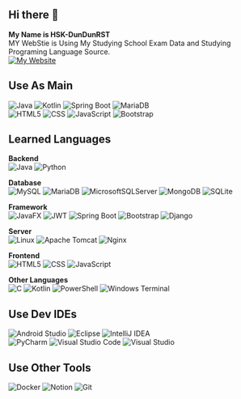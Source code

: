 ## Hi there 👋
**My Name is HSK-DunDunRST**  
MY WebStie is Using My Studying School Exam Data and Studying Programing Language Source.  
[![My Website](https://img.shields.io/badge/My_Website-Visit-blue?style=for-the-badge&logo=google-chrome&logoColor=white)](http://DunDunHSK.ipdisk.co.kr)

## Use As Main ##
<!-- 메인으로 사용하는 언어 -->
![Java](https://img.shields.io/badge/java-%23ED8B00.svg?style=for-the-badge&logo=openjdk&logoColor=white)
![Kotlin](https://img.shields.io/badge/kotlin-%237F52FF.svg?style=for-the-badge&logo=kotlin&logoColor=white)
![Spring Boot](https://img.shields.io/badge/Spring%20Boot-6DB33F?style=for-the-badge&logo=spring%20boot&logoColor=white)
![MariaDB](https://img.shields.io/badge/MariaDB-003545?style=for-the-badge&logo=mariadb&logoColor=white)  
![HTML5](https://img.shields.io/badge/html5-E34F26?style=for-the-badge&logo=html5&logoColor=white)
![CSS](https://img.shields.io/badge/css-1572B6?style=for-the-badge&logo=css3&logoColor=white)
![JavaScript](https://img.shields.io/badge/javascript-F7DF1E?style=for-the-badge&logo=javascript&logoColor=black)
![Bootstrap](https://img.shields.io/badge/bootstrap-7952B3?style=for-the-badge&logo=bootstrap&logoColor=white)

## Learned Languages ##
<!-- Backend -->
**Backend**  
![Java](https://img.shields.io/badge/java-%23ED8B00.svg?style=for-the-badge&logo=openjdk&logoColor=white)
![Python](https://img.shields.io/badge/python-3776AB?style=for-the-badge&logo=python&logoColor=white)  

<!-- Database -->
**Database**  
![MySQL](https://img.shields.io/badge/mysql-4479A1?style=for-the-badge&logo=mysql&logoColor=white)
![MariaDB](https://img.shields.io/badge/MariaDB-003545?style=for-the-badge&logo=mariadb&logoColor=white)
![MicrosoftSQLServer](https://img.shields.io/badge/Microsoft%20SQL%20Server-CC2927?style=for-the-badge&logo=microsoft%20sql%20server&logoColor=white)
![MongoDB](https://img.shields.io/badge/MongoDB-%234ea94b.svg?style=for-the-badge&logo=mongodb&logoColor=white)
![SQLite](https://img.shields.io/badge/sqlite-%2307405e.svg?style=for-the-badge&logo=sqlite&logoColor=white)

<!-- Framework -->
**Framework**  
![JavaFX](https://img.shields.io/badge/javafx-%23FF0000.svg?style=for-the-badge&logo=javafx&logoColor=white)
![JWT](https://img.shields.io/badge/JWT-black?style=for-the-badge&logo=JSON%20web%20tokens)
![Spring Boot](https://img.shields.io/badge/Spring%20Boot-6DB33F?style=for-the-badge&logo=spring%20boot&logoColor=white) 
![Bootstrap](https://img.shields.io/badge/bootstrap-7952B3?style=for-the-badge&logo=bootstrap&logoColor=white)
![Django](https://img.shields.io/badge/django-%23092E20.svg?style=for-the-badge&logo=django&logoColor=white)

<!-- Server -->
**Server**  
![Linux](https://img.shields.io/badge/linux-FCC624?style=for-the-badge&logo=linux&logoColor=black)
![Apache Tomcat](https://img.shields.io/badge/apache%20tomcat-F8DC75?style=for-the-badge&logo=apachetomcat&logoColor=black)
![Nginx](https://img.shields.io/badge/nginx-%23009639.svg?style=for-the-badge&logo=nginx&logoColor=white)

<!-- Frontend -->
**Frontend**  
![HTML5](https://img.shields.io/badge/html5-E34F26?style=for-the-badge&logo=html5&logoColor=white)
![CSS](https://img.shields.io/badge/css-1572B6?style=for-the-badge&logo=css3&logoColor=white)
![JavaScript](https://img.shields.io/badge/javascript-F7DF1E?style=for-the-badge&logo=javascript&logoColor=black)

<!-- Other -->
**Other Languages**  
![C](https://img.shields.io/badge/c-%2300599C.svg?style=for-the-badge&logo=c&logoColor=white)
![Kotlin](https://img.shields.io/badge/Kotlin-7F52FF?style=for-the-badge&logo=kotlin&logoColor=white)
![PowerShell](https://img.shields.io/badge/PowerShell-%235391FE.svg?style=for-the-badge&logo=powershell&logoColor=white)
![Windows Terminal](https://img.shields.io/badge/Windows%20Terminal-%234D4D4D.svg?style=for-the-badge&logo=windows-terminal&logoColor=white)

<!-- Dev IDEs -->
## Use Dev IDEs ##
![Android Studio](https://img.shields.io/badge/Andoid%20Studio-3DDC84?style=for-the-badge&logo=androidstudio&logoColor=white)
![Eclipse](https://img.shields.io/badge/Eclipse-FE7A16.svg?style=for-the-badge&logo=Eclipse&logoColor=white)
![IntelliJ IDEA](https://img.shields.io/badge/IntelliJIDEA-000000.svg?style=for-the-badge&logo=intellij-idea&logoColor=white)  
![PyCharm](https://img.shields.io/badge/pycharm-143?style=for-the-badge&logo=pycharm&logoColor=black&color=black&labelColor=green)
![Visual Studio Code](https://img.shields.io/badge/Visual%20Studio%20Code-0078d7.svg?style=for-the-badge&logo=visual-studio-code&logoColor=white)
![Visual Studio](https://img.shields.io/badge/Visual%20Studio-5C2D91.svg?style=for-the-badge&logo=visual-studio&logoColor=white)

## Use Other Tools ##
![Docker](https://img.shields.io/badge/docker-%230db7ed.svg?style=for-the-badge&logo=docker&logoColor=white)
![Notion](https://img.shields.io/badge/Notion-%23000000.svg?style=for-the-badge&logo=notion&logoColor=white)
![Git](https://img.shields.io/badge/git-%23F05033.svg?style=for-the-badge&logo=git&logoColor=white)









